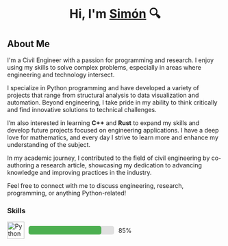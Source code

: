 <div align='center'> 
    <h1 align='center'> Hi, I'm <a href='https://www.linkedin.com/in/sbz0627ic'>Simón</a> 🔍</h1> 
</div>

## About Me

I'm a Civil Engineer with a passion for programming and research. I enjoy using my skills to solve complex problems, especially in areas where engineering and technology intersect.

I specialize in Python programming and have developed a variety of projects that range from structural analysis to data visualization and automation. Beyond engineering, I take pride in my ability to think critically and find innovative solutions to technical challenges.

I’m also interested in learning **C++** and **Rust** to expand my skills and develop future projects focused on engineering applications. I have a deep love for mathematics, and every day I strive to learn more and enhance my understanding of the subject.

In my academic journey, I contributed to the field of civil engineering by co-authoring a research article, showcasing my dedication to advancing knowledge and improving practices in the industry.

Feel free to connect with me to discuss engineering, research, programming, or anything Python-related!

### Skills

<div style="display: flex; align-items: center;">
    <img src="https://upload.wikimedia.org/wikipedia/commons/c/c3/Python-logo-notext.svg" alt="Python Logo" width="40" height="40" style="margin-right: 10px;">
    <div style="width: 200px; background-color: #e0e0e0; border-radius: 5px; margin-right: 10px;">
        <div style="width: 85%; height: 20px; background-color: #4caf50; border-radius: 5px;"></div>
    </div>
    <span>85%</span>
</div>
